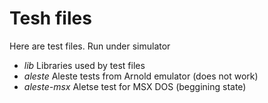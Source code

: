 # Tesh files

Here are test files. Run under simulator

- _lib_ Libraries used by test files
- _aleste_ Aleste tests from Arnold emulator (does not work)
- _aleste-msx_ Aletse test for MSX DOS (beggining state)
